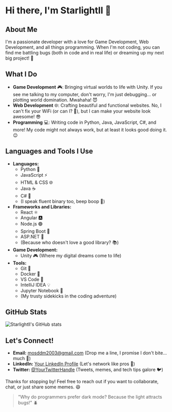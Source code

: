# Hi there, I'm Starlightll 👋

## About Me
I'm a passionate developer with a love for Game Development, Web Development, and all things programming. When I'm not coding, you can find me battling bugs (both in code and in real life) or dreaming up my next big project! 🚀

## What I Do
- **Game Development** 🎮: Bringing virtual worlds to life with Unity. If you see me talking to my computer, don't worry, I'm just debugging... or plotting world domination. Mwahaha! 😈
- **Web Development** 🌐: Crafting beautiful and functional websites. No, I can't fix your WiFi (or can I? 🤔), but I can make your website look awesome! 😎
- **Programming** 💻: Writing code in Python, Java, JavaScript, C#, and more! My code might not always work, but at least it looks good doing it. 😉

## Languages and Tools I Use
- **Languages:** 
  - Python 🐍
  - JavaScript ⚡
  - HTML & CSS 🌐
  - Java ☕
  - C# 🎯
  - (I speak fluent binary too, beep boop 🤖)
- **Frameworks and Libraries:**
  - React ⚛️
  - Angular 🅰️
  - Node.js 🟢
  - Spring Boot 🌱
  - ASP.NET 💼
  - (Because who doesn't love a good library? 📚)
- **Game Development:** 
  - Unity 🎮 (Where my digital dreams come to life)
- **Tools:**
  - Git 🐙
  - Docker 🐳
  - VS Code 📝
  - IntelliJ IDEA 💡
  - Jupyter Notebook 📓
  - (My trusty sidekicks in the coding adventure)

<!-- ## My Projects
Here are a few of my favorite creations:
- **Project 1:** [Epic Quest](link) - An RPG game where you save the world from evil forces. Spoiler: The real treasure was the friends we made along the way. 🏆
- **Project 2:** [Web Wizard](link) - A magical web app that makes your life easier. Abracadabra! Your to-do list just got sorted. ✨
- **Project 3:** [Data Dynamo](link) - A powerful data analysis tool for all your needs. Because data doesn't analyze itself... yet. 🤖 -->

## GitHub Stats
![Starlightll's GitHub stats](https://github-readme-stats.vercel.app/api?username=Starlightll&show_icons=true&theme=radical)

## Let's Connect!
- **Email:** [mosddm2003@gmail.com](mailto:mosddm2003@gmail.com) (Drop me a line, I promise I don't bite... much 🦇)
- **LinkedIn:** [Your LinkedIn Profile](https://www.linkedin.com/in/your-profile) (Let's network like pros 🤝)
- **Twitter:** [@YourTwitterHandle](https://twitter.com/YourTwitterHandle) (Tweets, memes, and tech tips galore 🐦)

Thanks for stopping by! Feel free to reach out if you want to collaborate, chat, or just share some memes. 😄

> "Why do programmers prefer dark mode? Because the light attracts bugs!" 🪲

<!---
Starlightll/Starlightll is a ✨ special ✨ repository because its `README.md` (this file) appears on your GitHub profile.
You can click the Preview link to take a look at your changes.
--->
